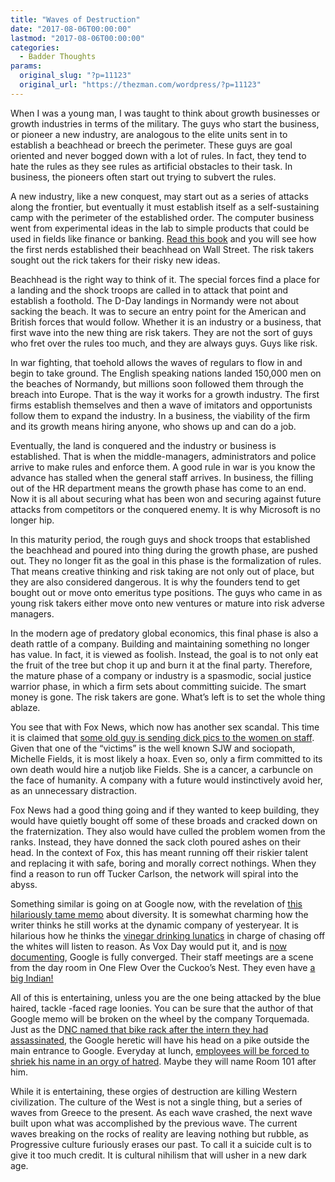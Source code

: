 ```yaml
---
title: "Waves of Destruction"
date: "2017-08-06T00:00:00"
lastmod: "2017-08-06T00:00:00"
categories:
  - Badder Thoughts
params:
  original_slug: "?p=11123"
  original_url: "https://thezman.com/wordpress/?p=11123"
---
```


When I was a young man, I was taught to think about growth businesses or
growth industries in terms of the military. The guys who start the
business, or pioneer a new industry, are analogous to the elite units
sent in to establish a beachhead or breech the perimeter. These guys are
goal oriented and never bogged down with a lot of rules. In fact, they
tend to hate the rules as they see rules as artificial obstacles to
their task. In business, the pioneers often start out trying to subvert
the rules.

A new industry, like a new conquest, may start out as a series of
attacks along the frontier, but eventually it must establish itself as a
self-sustaining camp with the perimeter of the established order. The
computer business went from experimental ideas in the lab to simple
products that could be used in fields like finance or banking. [Read
this book](https://www.amazon.com/Money-Game-Adam-Smith/dp/0394721039)
and you will see how the first nerds established their beachhead on Wall
Street. The risk takers sought out the rick takers for their risky new
ideas.

Beachhead is the right way to think of it. The special forces find a
place for a landing and the shock troops are called in to attack that
point and establish a foothold. The D-Day landings in Normandy were not
about sacking the beach. It was to secure an entry point for the
American and British forces that would follow. Whether it is an industry
or a business, that first wave into the new thing are risk takers. They
are not the sort of guys who fret over the rules too much, and they are
always guys. Guys like risk.

In war fighting, that toehold allows the waves of regulars to flow in
and begin to take ground. The English speaking nations landed 150,000
men on the beaches of Normandy, but millions soon followed them through
the breach into Europe. That is the way it works for a growth industry.
The first firms establish themselves and then a wave of imitators and
opportunists follow them to expand the industry. In a business, the
viability of the firm and its growth means hiring anyone, who shows up
and can do a job.

Eventually, the land is conquered and the industry or business is
established. That is when the middle-managers, administrators and police
arrive to make rules and enforce them. A good rule in war is you know
the advance has stalled when the general staff arrives. In business, the
filling out of the HR department means the growth phase has come to an
end. Now it is all about securing what has been won and securing against
future attacks from competitors or the conquered enemy. It is why
Microsoft is no longer hip.

In this maturity period, the rough guys and shock troops that
established the beachhead and poured into thing during the growth phase,
are pushed out. They no longer fit as the goal in this phase is the
formalization of rules. That means creative thinking and risk taking are
not only out of place, but they are also considered dangerous. It is why
the founders tend to get bought out or move onto emeritus type
positions. The guys who came in as young risk takers either move onto
new ventures or mature into risk adverse managers.

In the modern age of predatory global economics, this final phase is
also a death rattle of a company. Building and maintaining something no
longer has value. In fact, it is viewed as foolish. Instead, the goal is
to not only eat the fruit of the tree but chop it up and burn it at the
final party. Therefore, the mature phase of a company or industry is a
spasmodic, social justice warrior phase, in which a firm sets about
committing suicide. The smart money is gone. The risk takers are gone.
What’s left is to set the whole thing ablaze.

You see that with Fox News, which now has another sex scandal. This time
it is claimed that [some old guy is sending dick pics to the women on
staff](https://www.nytimes.com/2017/08/05/business/media/fox-news-suspends-eric-bolling.html).
Given that one of the “victims” is the well known SJW and sociopath,
Michelle Fields, it is most likely a hoax. Even so, only a firm
committed to its own death would hire a nutjob like Fields. She is a
cancer, a carbuncle on the face of humanity. A company with a future
would instinctively avoid her, as an unnecessary distraction.

Fox News had a good thing going and if they wanted to keep building,
they would have quietly bought off some of these broads and cracked down
on the fraternization. They also would have culled the problem women
from the ranks. Instead, they have donned the sack cloth poured ashes on
their head. In the context of Fox, this has meant running off their
riskier talent and replacing it with safe, boring and morally correct
nothings. When they find a reason to run off Tucker Carlson, the network
will spiral into the abyss.

Something similar is going on at Google now, with the revelation of
[this hilariously tame
memo](http://voxday.blogspot.com/2017/08/dissent-at-google.html) about
diversity. It is somewhat charming how the writer thinks he still works
at the dynamic company of yesteryear. It is hilarious how he thinks the
[vinegar drinking
lunatics](http://voxday.blogspot.com/2017/08/suppressing-dissent-at-google.html)
in charge of chasing off the whites will listen to reason. As Vox Day
would put it, and is [now
documenting](http://voxday.blogspot.com/2017/08/suppressing-dissent-at-google.html),
Google is fully converged. Their staff meetings are a scene from the day
room in One Flew Over the Cuckoo’s Nest. They even have [a big
Indian!](https://gab.ai/voxday/posts/10450942)

All of this is entertaining, unless you are the one being attacked by
the blue haired, tackle -faced rage loonies. You can be sure that the
author of that Google memo will be broken on the wheel by the company
Torquemada. Just as the D[NC named that bike rack after the intern they
had assassinated](http://www.fox5dc.com/news/211991353-story), the
Google heretic will have his head on a pike outside the main entrance to
Google. Everyday at lunch, [employees will be forced to shriek his name
in an orgy of hatred](https://www.youtube.com/watch?v=0vvvPZd6_D8).
Maybe they will name Room 101 after him.

While it is entertaining, these orgies of destruction are killing
Western civilization. The culture of the West is not a single thing, but
a series of waves from Greece to the present. As each wave crashed, the
next wave built upon what was accomplished by the previous wave. The
current waves breaking on the rocks of reality are leaving nothing but
rubble, as Progressive culture furiously erases our past. To call it a
suicide cult is to give it too much credit. It is cultural nihilism that
will usher in a new dark age.
